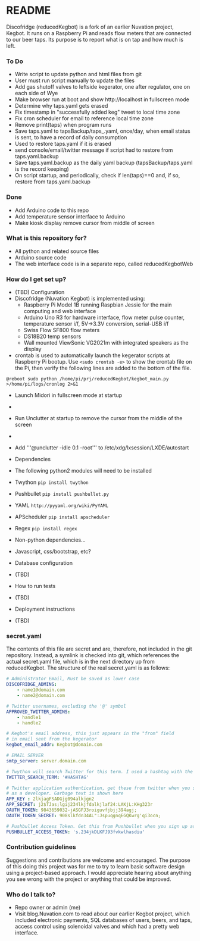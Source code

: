 # README #
Discofridge (reducedKegbot) is a fork of an earlier Nuvation project, Kegbot. It runs on a Raspberry Pi and reads flow meters that are connected to our beer taps. Its purpose is to report what is on tap and how much is left.

### To Do ###
* Write script to update python and html files from git
 * User must run script manually to update the files
* Add gas shutoff valves to leftside kegerator, one after regulator, one on each side of Wye
* Make browser run at boot and show http://localhost in fullscreen mode
* Determine why taps.yaml gets erased
* Fix timestamp in "successfully added keg" tweet to local time zone
* Fix cron scheduler for email to reference local time zone
* Remove print(taps) when program runs
* Save taps.yaml to tapsBackup/taps_<date>.yaml, once/day, when email status is sent, to have a record of daily consumption
 * Used to restore taps.yaml if it is erased
 * send console/email/twitter message if script had to restore from taps.yaml.backup
 * Save taps.yaml.backup as the daily yaml backup (tapsBackup/taps<date>.yaml is the record keeping)
 * On script startup, and periodically, check if len(taps)==0 and, if so, restore from taps.yaml.backup 

### Done ###
* Add Arduino code to this repo
* Add temperature sensor interface to Arduino
* Make kiosk display remove cursor from middle of screen

### What is this repository for? ###
* All python and related source files
* Arduino source code
* The web interface code is in a separate repo, called reducedKegbotWeb

### How do I get set up? ###
* (TBD) Configuration
 * Discofridge (Nuvation Kegbot) is implemented using:
   * Raspberry Pi Model 1B running Raspbian Jessie for the main computing and web interface
   * Arduino Uno R3 for hardware interface, flow meter pulse counter, temperature sensor i/f, 5V->3.3V conversion, serial-USB i/f
   * Swiss Flow SF800 flow meters
   * DS18B20 temp sensors
   * Wall mounted ViewSonic VG2021m with integrated speakers as the display
 * crontab is used to automatically launch the kegerator scripts at Raspberry Pi bootup. Use `<sudo crontab -e>` to show the crontab file on the Pi, then verify the following lines are added to the bottom of the file.
```
@reboot sudo python /home/pi/prj/reducedKegbot/kegbot_main.py >/home/pi/logs/cronlog 2>&1
```
 * Launch Midori in fullscreen mode at startup
  * <instructions>
 * Run Unclutter at startup to remove the cursor from the middle of the screen
  * <instructions>
  * Add '''@unclutter -idle 0.1 -root''' to /etc/xdg/lxsession/LXDE/autostart
 
 
 
* Dependencies
 * The following python2 modules will need to be installed
  * Twython `pip install twython`
  * Pushbullet `pip install pushbullet.py`
  * YAML `http://pyyaml.org/wiki/PyYAML`
  * APScheduler `pip install apscheduler`
  * Regex `pip install regex`
 * Non-python dependencies...
  * Javascript, css/bootstrap, etc?
* Database configuration
 * (TBD)
* How to run tests
 * (TBD)
* Deployment instructions
 * (TBD)
 
 
### secret.yaml ###
The contents of this file are secret and are, therefore, not included in the git repository.  Instead, a symlink is checked into git, which references the actual secret.yaml file, which is in the next directory up from reducedKegbot.  The structure of the real secret.yaml is as follows:

```yaml
# Administrator Email, Must be saved as lower case
DISCOFRIDGE_ADMINS:
    - name1@domain.com
    - name2@domain.com

# Twitter usernames, excluding the '@' symbol
APPROVED_TWITTER_ADMINS:
    - handle1
    - handle2

# Kegbot's email address, this just appears in the "from" field
# in email sent from the kegerator
kegbot_email_addr: Kegbot@domain.com

# EMAIL SERVER
smtp_server: server.domain.com

# Twython will search Twitter for this term. I used a hashtag with the kegerator name
TWITTER_SEARCH_TERM: '#HASHTAG'

# Twitter application authentication, get these from twitter when you sign up
# as a developer. Garbage text is shown here
APP_KEY : 2lkjagFSADGjg094alkjgn2
APP_SECRET: j2$TJas;lgij234lkjfdalkjlaf24:LAKjL:KHg323r
OAUTH_TOKEN: 9843659032-jASGFJ3roiguvfjbjj394agj;
OAUTH_TOKEN_SECRET: 908slkfdn34AL":JspuqgnqEGQKwrg'qi3ocn;

# Pushbullet Access Token. Get this from Pushbullet when you sign up as an admin
PUSHBULLET_ACCESS_TOKEN: 's.234jkDLKFJ93fvkwlhasdiu'
```

### Contribution guidelines ###
Suggestions and contributions are welcome and encouraged.  The purpose of this doing this project was for me to try to learn basic software design using a project-based approach. I would appreciate hearing about anything you see wrong with the project or anything that could be improved.

### Who do I talk to? ###
* Repo owner or admin (me)
* Visit blog.Nuvation.com to read about our earlier Kegbot project, which included electronic payments, SQL databases of users, beers, and taps, access control using solenoidal valves and which had a pretty web interface.
